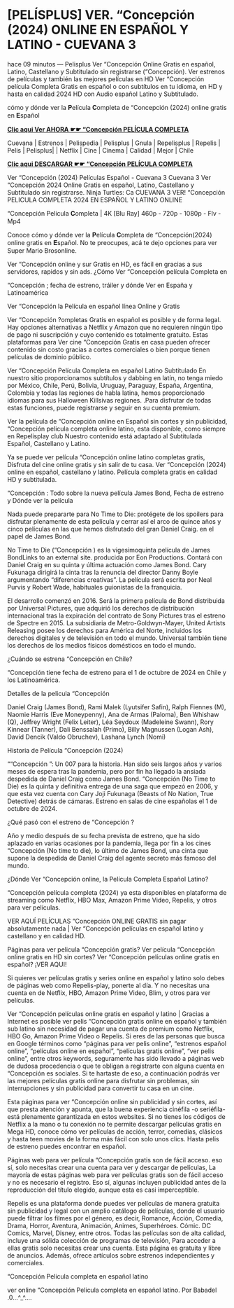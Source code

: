 # [PELÍSPLUS] VER. “Concepción (2024) ONLINE EN ESPAÑOL Y LATINO - CUEVANA 3

hace 09 minutos — Pelisplus Ver “Concepción Online Gratis en español, Latino, Castellano y Subtitulado sin registrarse (“Concepción). Ver estrenos de películas y también las mejores películas en HD Ver “Concepción película Completa Gratis en español o con subtítulos en tu idioma, en HD y hasta en calidad 2024 HD con Audio español Latino y Subtitulado.

cómo y dónde ver la 𝐏elícula 𝐂ompleta de “Concepción (2024) online gratis en 𝐄spañol

**[Clic aqui Ver AHORA ☛☛ “Concepción PELÍCULA COMPLETA](https://bit.ly/3Y2WSGS)**

Cuevana | Estrenos | Pelispedia | Pelisplus | Gnula | Repelisplus | Repelis | Pelis | Pelisplus| | Netflix | Cine | Cinema | Calidad | Mejor | Chile

**[Clic aqui DESCARGAR ☛☛ “Concepción PELÍCULA COMPLETA](https://bit.ly/3Y2WSGS)**

Ver “Concepción (2024) Películas Español - Cuevana 3 Cuevana 3 Ver “Concepción 2024 Online Gratis en español, Latino, Castellano y Subtitulado sin registrarse. Ninja Turtles: Ca CUEVANA 3 VER! “Concepción PELICULA COMPLETA 2024 EN ESPAÑOL Y LATINO ONLINE

“Concepción Pelicula 𝐂ompleta | 4K [Blu Ray] 460p - 720p - 1080p - Flv - Mp4

Conoce cómo y dónde ver la 𝐏elícula 𝐂ompleta de “Concepción(2024) online gratis en 𝐄spañol. No te preocupes, acá te dejo opciones para ver Super Mario Brosonline.

Ver “Concepción online y sur Gratis en HD, es fácil en gracias a sus servidores, rapidos y sin ads. ¿Cómo Ver “Concepción película Completa en

“Concepción ; fecha de estreno, tráiler y dónde Ver en España y Latinoamérica

Ver “Concepción la Película en español línea Online y Gratis

Ver “Concepción ?ompletas Gratis en español es posible y de forma legal. Hay opciones alternativas a Netflix y Amazon que no requieren ningún tipo de pago ni suscripción y cuyo contenido es totalmente gratuito. Estas plataformas para Ver cine “Concepción Gratis en casa pueden ofrecer contenido sin costo gracias a cortes comerciales o bien porque tienen películas de dominio público.

Ver “Concepción Película Completa en español Latino Subtitulado En nuestro sitio proporcionamos subtítulos y dabbing en latín, no tenga miedo por México, Chile, Perú, Bolivia, Uruguay, Paraguay, España, Argentina, Colombia y todas las regiones de habla latina, hemos proporcionado idiomas para sus Halloween Killsivas regiones. .Para disfrutar de todas estas funciones, puede registrarse y seguir en su cuenta premium.

Ver la película de “Concepción online en Español sin cortes y sin publicidad, “Concepción pelicula completa online latino, esta disponible, como siempre en Repelisplay club Nuestro contenido está adaptado al Subtitulada Español, Castellano y Latino.

Ya se puede ver película “Concepción online latino completas gratis, Disfruta del cine online gratis y sin salir de tu casa. Ver “Concepción (2024) online en español, castellano y latino. Película completa gratis en calidad HD y subtitulada.

“Concepción : Todo sobre la nueva película James Bond, Fecha de estreno y Dónde ver la película

Nada puede prepararte para No Time to Die: protégete de los spoilers para disfrutar plenamente de esta película y cerrar así el arco de quince años y cinco películas en las que hemos disfrutado del gran Daniel Craig. en el papel de James Bond.

No Time to Die (“Concepción ) es la vigesimoquinta película de James BondLinks to an external site. producida por Eon Productions. Contará con Daniel Craig en su quinta y última actuación como James Bond. Cary Fukunaga dirigirá la cinta tras la renuncia del director Danny Boyle argumentando “diferencias creativas”. La película será escrita por Neal Purvis y Robert Wade, habituales guionistas de la franquicia.

El desarrollo comenzó en 2016. Será la primera película de Bond distribuida por Universal Pictures, que adquirió los derechos de distribución internacional tras la expiración del contrato de Sony Pictures tras el estreno de Spectre en 2015. La subsidiaria de Metro-Goldwyn-Mayer, United Artists Releasing posee los derechos para América del Norte, incluidos los derechos digitales y de televisión en todo el mundo. Universal también tiene los derechos de los medios físicos domésticos en todo el mundo.

¿Cuándo se estrena “Concepción en Chile?

“Concepción tiene fecha de estreno para el 1 de octubre de 2024 en Chile y los Latinoamérica.

Detalles de la pelicula “Concepción

Daniel Craig (James Bond), Rami Malek (Lyutsifer Safin), Ralph Fiennes (M), Naomie Harris (Eve Moneypenny), Ana de Armas (Paloma), Ben Whishaw (Q), Jeffrey Wright (Felix Leiter), Léa Seydoux (Madeleine Swann), Rory Kinnear (Tanner), Dali Benssalah (Primo), Billy Magnussen (Logan Ash), David Dencik (Valdo Obruchev), Lashana Lynch (Nomi)

Historia de Película “Concepción (2024)

““Concepción ”: Un 007 para la historia. Han sido seis largos años y varios meses de espera tras la pandemia, pero por fin ha llegado la ansiada despedida de Daniel Craig como James Bond. “Concepción (No Time to Die) es la quinta y definitiva entrega de una saga que empezó en 2006, y que esta vez cuenta con Cary Joji Fukunaga (Beasts of No Nation, True Detective) detrás de cámaras. Estreno en salas de cine españolas el 1 de octubre de 2024.

¿Qué pasó con el estreno de “Concepción ?

Año y medio después de su fecha prevista de estreno, que ha sido aplazado en varias ocasiones por la pandemia, llega por fin a los cines “Concepción (No time to die), lo último de James Bond, una cinta que supone la despedida de Daniel Craig del agente secreto más famoso del mundo.

¿Dónde Ver “Concepción online, la Película Completa Español Latino?

“Concepción película completa (2024) ya esta disponibles en plataforma de streaming como Netflix, HBO Max, Amazon Prime Video, Repelis, y otros para ver películas.

VER AQUÍ PELÍCULAS “Concepción ONLINE GRATIS sin pagar absolutamente nada | Ver “Concepción películas en español latino y castellano y en calidad HD.

Páginas para ver pelicula “Concepción gratis? Ver película “Concepción online gratis en HD sin cortes? Ver “Concepción películas online gratis en español? ¡VER AQUI!

Si quieres ver películas gratis y series online en español y latino solo debes de páginas web como Repelis-play, ponerte al día. Y no necesitas una cuenta en de Netflix, HBO, Amazon Prime Video, Blim, y otros para ver películas.

Ver “Concepción películas online gratis en español y latino | Gracias a Internet es posible ver pelis “Concepción gratis online en español y también sub latino sin necesidad de pagar una cuenta de premium como Netflix, HBO Go, Amazon Prime Video o Repelis. Si eres de las personas que busca en Google términos como “páginas para ver pelis online”, “estrenos español online”, “películas online en español”, “películas gratis online”, “ver pelis online”, entre otros keywords, seguramente has sido llevado a páginas web de dudosa procedencia o que te obligan a registrarte con alguna cuenta en “Concepción es sociales. Si te hartaste de eso, a continuación podrás ver las mejores películas gratis online para disfrutar sin problemas, sin interrupciones y sin publicidad para convertir tu casa en un cine.

Esta páginas para ver “Concepción online sin publicidad y sin cortes, así que presta atención y apunta, que la buena experiencia cinéfila -o seriéfila- está plenamente garantizada en estos websites. Si no tienes los códigos de Netflix a la mano o tu conexión no te permite descargar películas gratis en Mega HD, conoce cómo ver películas de acción, terror, comedias, clásicos y hasta teen movies de la forma más fácil con solo unos clics. Hasta pelis de estreno puedes encontrar en español.

Páginas web para ver película “Concepción gratis son de fácil acceso. eso sí, solo necesitas crear una cuenta para ver y descargar de películas, La mayoría de estas páginas web para ver películas gratis son de fácil acceso y no es necesario el registro. Eso sí, algunas incluyen publicidad antes de la reproducción del título elegido, aunque esta es casi imperceptible.

Repelis es una plataforma donde puedes ver películas de manera gratuita sin publicidad y legal con un amplio catálogo de películas, donde el usuario puede filtrar los filmes por el género, es decir, Romance, Acción, Comedia, Drama, Horror, Aventura, Animación, Animes, Superhéroes. Cómic. DC Comics, Marvel, Disney, entre otros. Todas las películas son de alta calidad, incluye una sólida colección de programas de televisión, Para acceder a ellas gratis solo necesitas crear una cuenta. Esta página es gratuita y libre de anuncios. Además, ofrece artículos sobre estrenos independientes y comerciales.

“Concepción Pelicula completa en español latino

ver online “Concepción Pelicula completa en español latino. Por Babadel .0...^_^....
